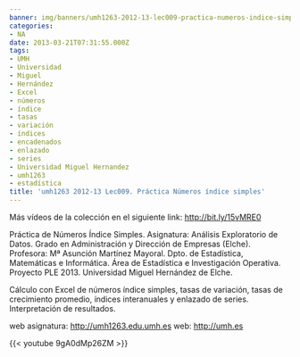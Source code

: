 ```yaml
---
banner: img/banners/umh1263-2012-13-lec009-practica-numeros-indice-simples.jpg
categories:
- NA
date: 2013-03-21T07:31:55.000Z
tags:
- UMH
- Universidad
- Miguel
- Hernández
- Excel
- números
- índice
- tasas
- variación
- índices
- encadenados
- enlazado
- series
- Universidad Miguel Hernandez
- umh1263
- estadística
title: 'umh1263 2012-13 Lec009. Práctica Números índice simples'
---
```


Más vídeos de la colección en el siguiente link: http://bit.ly/15vMRE0

Práctica de Números Índice Simples.
Asignatura: Análisis Exploratorio de Datos.
Grado en Administración y Dirección de Empresas (Elche).
Profesora: Mª Asunción Martínez Mayoral.
Dpto. de Estadística, Matemáticas e Informática.
Área de Estadística e Investigación Operativa.
Proyecto PLE 2013. Universidad Miguel Hernández de Elche.

Cálculo con Excel de números índice simples, tasas de variación, tasas de crecimiento promedio, índices interanuales y enlazado de series. Interpretación de resultados.

web asignatura: http://umh1263.edu.umh.es
web: http://umh.es

{{< youtube 9gA0dMp26ZM >}}
